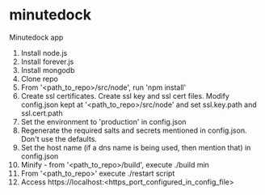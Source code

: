 minutedock
==========

Minutedock app

1. Install node.js
2. Install forever.js
3. Install mongodb
4. Clone repo
5. From '\<path_to_repo\>/src/node', run 'npm install'
6. Create ssl certificates. Create ssl key and ssl cert files. Modify config.json kept at '\<path_to_repo\>/src/node' and set ssl.key.path and ssl.cert.path
7. Set the environment to 'production' in config.json
8. Regenerate the required salts and secrets mentioned in config.json. Don't use the defaults.
9. Set the host name (if a dns name is being used, then mention that) in config.json
10. Minify -  from '\<path_to_repo\>/build', execute ./build min
10. From '\<path_to_repo\>' execute ./restart script
11. Access https://localhost:\<https_port_configured_in_config_file\>
